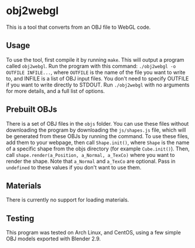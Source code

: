 # obj2webgl
This is a tool that converts from an OBJ file to WebGL code.

## Usage
To use the tool, first compile it by running `make`. This will output a program
called `obj2webgl`. Run the program with this command: `./obj2webgl -o OUTFILE
INFILE...`, where `OUTFILE` is the name of the file you want to write to, and
INFILE is a list of OBJ input files. You don't need to specify OUTFILE if you
want to write directly to STDOUT. Run `./obj2webgl` with no arguments for more
details, and a full list of options.

## Prebuilt OBJs
There is a set of OBJ files in the `objs` folder. You can use these files
without downloading the program by downloading the `js/shapes.js` file, which
will be generated from these OBJs by running the command. To use these files,
add them to your webpage, then call `Shape.init()`, where `Shape` is the name of
a specific shape from the objs directory (for example `Cube.init()`). Then, call
`shape.render(a_Position, a_Normal, a_TexCo)` where you want to render the
shape. Note that `a_Normal` and `a_TexCo` are optional. Pass in `undefined` to
these values if you don't want to use them.

## Materials
There is currently no support for loading materials.

## Testing
This program was tested on Arch Linux, and CentOS, using a few simple OBJ models
exported with Blender 2.9.
